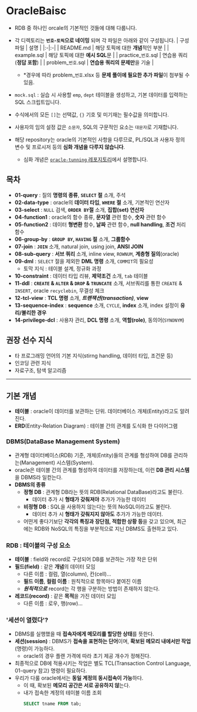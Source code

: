 # OracleBaisc

- RDB 중 하나인 orcale의 기본적인 것들에 대해 다룹니다.
- 각 디렉토리는 **`번호`-`토픽`으로 네이밍** 되며 각 파일은 아래와 같이 구성됩니다.
  | 구성 파일 | 설명 |
  |:-|:-|
  | README.md | 해당 토픽에 대한 **개념**적인 부분 |
  | example.sql | 해당 토픽에 대한 **예시 SQL**문 |
  | practice\_`번호`.sql | 연습용 쿼리(**정답 포함**) |
  | problem\_`번호`.sql | **연습용 쿼리의 문제만**을 기술 |

  - \*경우에 따라 problem\_`번호`.xlsx 등 **문제 풀이에 필요한 추가 파일**이 첨부될 수 있음.

- `mock.sql` : 실습 시 사용할 `emp`, `dept` 테이블을 생성하고, 기본 데이터를 입력하는 SQL 스크립트입니다.
- 수식에서의 모든 `[]`는 선택값, `{}` 기호 및 미기재는 필수값을 의미합니다.
- 사용자의 임의 설정 값은 `소문자`, SQL의 구문적인 요소는 `대문자`로 기재합니다.
- 해당 repository는 oracle의 기본적인 사항을 다루므로, PL/SQL과 사용자 정의 변수 및 프로시저 등의 **심화 개념을 다루지 않습니다**.
  - 심화 개념은 [`oracle-tunning` 레포지토리](https://github.com/prussian-1to9/oracle-tunning)에서 설명합니다.

## 목차

- **01-query** : 질의 **명령의 종류**, **`SELECT` 절** 소개, 주석
- **02-data-type** : oracle의 **데이터 타입**, **`WHERE` 절** 소개, 기본적인 연산자
- **03-select** : `NULL` 검색, **`ORDER BY`절** 소개, **집합(set) 연산자**
- **04-function1** : oracle의 함수 종류, **문자열** 관련 함수, **숫자** 관련 함수
- **05-function2** : 데이터 **형변환** 함수, **날짜** 관련 함수, **null handling**, **조건** 처리 함수
- **06-group-by** : **`GROUP BY`, `HAVING` 절** 소개, **그룹함수**
- **07-join** : **`JOIN`** 소개, natural join, using join, **ANSI JOIN**
- **08-sub-query** : **서브 쿼리** 소개, inline view, `ROWNUM`, **계층형 질의**(oracle)
- **09-dml** : `SELECT` 절을 제외한 **DML 명령** 소개, `COMMIT`의 필요성
  - 토막 지식 : 테이블 설계, 정규화 과정
- **10-constraint** : 데이터 타입 리뷰, **제약조건** 소개, `tab` 테이블
- **11-ddl** : **`CREATE` & `ALTER` & `DROP` & `TRUNCATE`** 소개, 서브쿼리를 통한 `CREATE` & `INSERT`, oracle `recyclebin`, 무결성 체크
- **12-tcl-view** : **TCL 명령** 소개, **_트랜잭션(transaction)_**, **view**
- **13-sequence-index** : **sequence** 소개, `CYCLE`, **index** 소개, index 설정이 **유리/불리한 경우**
- **14-privilege-dcl** : 사용자 관리, **DCL 명령** 소개, **역할(role)**, 동의어(`SYNONYM`)

## 권장 선수 지식

- 타 프로그래밍 언어의 기본 지식(stirng handling, 데이터 타입, 조건문 등)
- 인코딩 관련 지식
- 자료구조, 탐색 알고리즘

---

## 기본 개념

- **테이블** : oracle이 데이터를 보관하는 단위. 데이터베이스 개체(Entity)라고도 알려진다.
- **ERD**(Entity-Relation Diagram) : 테이블 간의 관계를 도식화 한 다이어그램

### DBMS(DataBase Management System)

- 관계형 데이터베이스(RDB) 기준, 개체(Entity)들의 관계를 형성하여 DB를 관리하는(Management) 시스템(System).
- oracle은 테이블 간의 관계를 형성하여 데이터를 저장하는데, 이런 **DB 관리 시스템**을 DBMS라 일컫는다.
- **DBMS의 종류**
  - **정형 DB** : 관계형 DB라는 뜻의 RDB(Relational DataBase)라고도 불린다.
    - 데이터 추가 시 **형태가 갖춰져야** 추가가 가능한 데이터
  - **비정형 DB** : SQL을 사용하지 않는다는 뜻의 NoSQL이라고도 불린다.
    - 데이터 추가 시 **형태가 갖춰지지 않아도** 추가가 가능한 데이터.
  - 어떤게 좋다기보단 **각각의 특징과 장단점, 적합한 상황 등**을 갖고 있으며, 최근에는 RDB와 NoSQL의 특징을 부분적으로 지닌 DBMS도 출현하고 있다.

### RDB : 테이블의 구성 요소

- **테이블** : field와 record로 구성되어 DB를 보관하는 가장 작은 단위
- **필드(field)** : 같은 **개념**의 데이터 모임
  - 다른 이름 : 컬럼, 열(column), 칸(cell)...
  - **필드 이름**, **컬럼 이름** : 원칙적으로 항목마다 붙여진 이름
  - **_원칙적으로_** record는 각 행을 구분하는 방법이 존재하지 않는다.
- **레코드(record)** : 같은 **목적**을 가진 데이터 모임
  - 다른 이름 : 로우, 행(row)...

### '세션이 열렸다'?

- DBMS를 실행했을 때 **접속자에게 메모리를 할당한 상태**를 뜻한다.
- **세션(session)** : DBMS가 **접속을 표현하는 단어**이며, **확보된 메모리 내에서만 작업**(명령)이 가능하다.
  - oracle의 경우 플랜 가격에 따라 초기 제공 개수가 정해진다.
- 최종적으로 DB에 적용시키는 작업은 별도 TCL(Transaction Control Language, 01-query 참고) 명령이 필요하다.
- 우리가 다룰 oracle에서는 **동일 계정의 동시접속이 가능**하다.
  - 이 때, 확보된 **메모리 공간은 서로 공유하지 않**는다.
  - 내가 접속한 계정의 테이블 이름 조회
    ```sql
    SELECT tname FROM tab;
    ```
